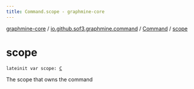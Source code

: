 ```yaml
---
title: Command.scope - graphmine-core
---
```


[graphmine-core](../../index.html) / [io.github.sof3.graphmine.command](../index.html) / [Command](index.html) / [scope](./scope.html)

# scope

`lateinit var scope: `[`C`](index.html#C)

The scope that owns the command

